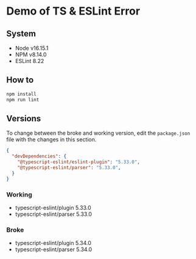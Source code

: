 # Demo of TS & ESLint Error

## System

- Node v16.15.1
- NPM v8.14.0
- ESLint 8.22

## How to

```bash
npm install
npm run lint
```

## Versions

To change between the broke and working version, edit the `package.json` file
with the changes in this section.

```json
{
  "devDependencies": {
    "@typescript-eslint/eslint-plugin": "5.33.0",
    "@typescript-eslint/parser": "5.33.0",
  }
}
```

### Working

- typescript-eslint/plugin 5.33.0
- typescript-eslint/parser 5.33.0

### Broke

- typescript-eslint/plugin 5.34.0
- typescript-eslint/parser 5.34.0
